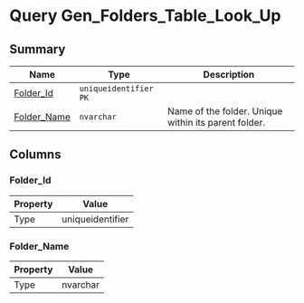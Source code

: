 # Query Gen_Folders_Table_Look_Up


## Summary

| Name | Type | Description |
| - | - | --- |
|[Folder_Id](#folder_id)|`uniqueidentifier` `PK`||
|[Folder_Name](#folder_name)|`nvarchar` |Name of the folder. Unique within its parent folder.|

## Columns

### Folder_Id

| Property | Value |
| - | - |
|Type|uniqueidentifier|

### Folder_Name

| Property | Value |
| - | - |
|Type|nvarchar|


